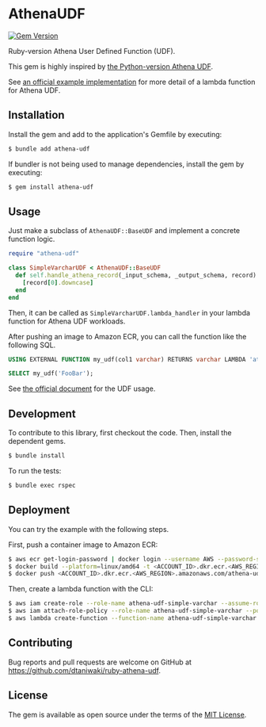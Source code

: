 # AthenaUDF

[![Gem Version][gem-image]][gem-link]

Ruby-version Athena User Defined Function (UDF).

This gem is highly inspired by [the Python-version Athena UDF](https://github.com/dmarkey/python-athena-udf).

See [an official example implementation](https://github.com/awslabs/aws-athena-query-federation/blob/fc2e4e9cdcb71ec7f7c7d44cbda7f56c5835811e/athena-federation-sdk/src/main/java/com/amazonaws/athena/connector/lambda/handlers/UserDefinedFunctionHandler.java) for more detail of a lambda function for Athena UDF.

## Installation

Install the gem and add to the application's Gemfile by executing:

```sh
$ bundle add athena-udf
```

If bundler is not being used to manage dependencies, install the gem by executing:

```sh
$ gem install athena-udf
```

## Usage

Just make a subclass of `AthenaUDF::BaseUDF` and implement a concrete function logic.

```rb
require "athena-udf"

class SimpleVarcharUDF < AthenaUDF::BaseUDF
  def self.handle_athena_record(_input_schema, _output_schema, record)
    [record[0].downcase]
  end
end
```

Then, it can be called as `SimpleVarcharUDF.lambda_handler` in your lambda function for Athena UDF workloads.

After pushing an image to Amazon ECR, you can call the function like the following SQL.

```sql
USING EXTERNAL FUNCTION my_udf(col1 varchar) RETURNS varchar LAMBDA 'athena-udf-simple-varchar'

SELECT my_udf('FooBar');
```

See [the official document](https://docs.aws.amazon.com/athena/latest/ug/querying-udf.html) for the UDF usage.

## Development

To contribute to this library, first checkout the code. Then, install the dependent gems.

```sh
$ bundle install
```

To run the tests:

```sh
$ bundle exec rspec
```

## Deployment

You can try the example with the following steps.

First, push a container image to Amazon ECR:

```sh
$ aws ecr get-login-password | docker login --username AWS --password-stdin https://<ACCOUNT_ID>.dkr.ecr.<AWS_REGION>.amazonaws.com
$ docker build --platform=linux/amd64 -t <ACCOUNT_ID>.dkr.ecr.<AWS_REGION>.amazonaws.com/athena-udf-test -f Dockerfile.example .
$ docker push <ACCOUNT_ID>.dkr.ecr.<AWS_REGION>.amazonaws.com/athena-udf-test
```

Then, create a lambda function with the CLI:

```sh
$ aws iam create-role --role-name athena-udf-simple-varchar --assume-role-policy-document '{"Version": "2012-10-17","Statement": [{ "Effect": "Allow", "Principal": {"Service": "lambda.amazonaws.com"}, "Action": "sts:AssumeRole"}]}'
$ aws iam attach-role-policy --role-name athena-udf-simple-varchar --policy-arn arn:aws:iam::aws:policy/service-role/AWSLambdaBasicExecutionRole
$ aws lambda create-function --function-name athena-udf-simple-varchar --package-type Image --role arn:aws:iam::<ACCOUNT_ID>:role/athena-udf-simple-varchar --code ImageUri=<ACCOUNT_ID>.dkr.ecr.<AWS_REGION>.amazonaws.com/athena-udf-test:latest --publish
```

## Contributing

Bug reports and pull requests are welcome on GitHub at https://github.com/dtaniwaki/ruby-athena-udf.

## License

The gem is available as open source under the terms of the [MIT License](https://opensource.org/licenses/MIT).

[gem-image]:   https://badge.fury.io/rb/athena-udf.svg
[gem-link]:    http://badge.fury.io/rb/athena-udf

